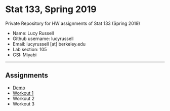 # Stat 133, Spring 2019

Private Repository for HW assignments of Stat 133 (Spring 2019)

- Name: Lucy Russell
- Github username: lucyrussell
- Email: lucyrussell [at] berkeley.edu
- Lab section: 105
- GSI: Miyabi

-----

## Assignments

- [Demo](demo)
- [Workout 1](workout1)
- Workout 2
- Workout 3


